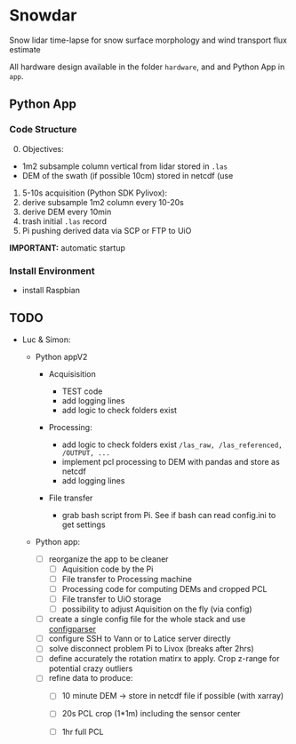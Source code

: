 # Snowdar
Snow lidar time-lapse for snow surface morphology and wind transport flux estimate

All hardware design available in the folder `hardware`, and and Python App in `app`.

## Python App

### Code Structure

0. Objectives:
  - 1m2 subsample column vertical from lidar stored in `.las`
  - DEM of the swath (if possible 10cm) stored in netcdf (use
1. 5-10s acquisition (Python SDK Pylivox):
2. derive subsample 1m2 column every 10-20s
3. derive DEM every 10min
4. trash initial `.las` record
5. Pi pushing derived data via SCP or FTP to UiO

**IMPORTANT:** automatic startup

### Install Environment

- install Raspbian

## TODO
- Luc & Simon: 
  - Python appV2
    - Acquisisition
      - TEST code
      - add logging lines
      - add logic to check folders exist
    - Processing:
      - add logic to check folders exist `/las_raw, /las_referenced, /OUTPUT, ...`
      - implement pcl processing to DEM with pandas and store as netcdf
      - add logging lines
      
    - File transfer
      - grab bash script from Pi. See if bash can read config.ini to get settings
  - Python app:

    - [ ] reorganize the app to be cleaner
      - [ ] Aquisition code by the Pi
      - [ ] File transfer to Processing machine
      - [ ] Processing code for computing DEMs and cropped PCL
      - [ ] File transfer to UiO storage
      - [ ] possibility to adjust Aquisition on the fly (via config)
    - [ ] create a single config file for the whole stack and use [configparser](https://docs.python.org/3/library/configparser.html)
    - [ ] configure SSH to Vann or to Latice server directly
    - [ ] solve disconnect problem Pi to Livox (breaks after 2hrs)
    - [ ] define accurately the rotation matirx to apply. Crop z-range for potential crazy outliers
    - [ ] refine data to produce:
      - [ ] 10 minute DEM -> store in netcdf file if possible (with xarray)
      - [ ] 20s PCL crop (1*1m) including the sensor center
      - [ ] 1hr full PCL 

    
